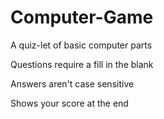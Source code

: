# Computer-Game
A quiz-let of basic computer parts

Questions require a fill in the blank

Answers aren't case sensitive

Shows your score at the end
